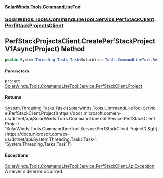 #### [SolarWinds.Tools.CommandLineTool](index.md 'index')
### [SolarWinds.Tools.CommandLineTool.Service.PerfStackClient](index.md#SolarWinds.Tools.CommandLineTool.Service.PerfStackClient 'SolarWinds.Tools.CommandLineTool.Service.PerfStackClient').[PerfStackProjectsClient](PerfStackProjectsClient.md 'SolarWinds.Tools.CommandLineTool.Service.PerfStackClient.PerfStackProjectsClient')

## PerfStackProjectsClient.CreatePerfStackProjectV1Async(Project) Method

```csharp
public System.Threading.Tasks.Task<SolarWinds.Tools.CommandLineTool.Service.PerfStackClient.Project> CreatePerfStackProjectV1Async(SolarWinds.Tools.CommandLineTool.Service.PerfStackClient.Project project);
```
#### Parameters

<a name='SolarWinds.Tools.CommandLineTool.Service.PerfStackClient.PerfStackProjectsClient.CreatePerfStackProjectV1Async(SolarWinds.Tools.CommandLineTool.Service.PerfStackClient.Project).project'></a>

`project` [SolarWinds.Tools.CommandLineTool.Service.PerfStackClient.Project](https://docs.microsoft.com/en-us/dotnet/api/SolarWinds.Tools.CommandLineTool.Service.PerfStackClient.Project 'SolarWinds.Tools.CommandLineTool.Service.PerfStackClient.Project')

#### Returns
[System.Threading.Tasks.Task&lt;](https://docs.microsoft.com/en-us/dotnet/api/System.Threading.Tasks.Task-1 'System.Threading.Tasks.Task`1')[SolarWinds.Tools.CommandLineTool.Service.PerfStackClient.Project](https://docs.microsoft.com/en-us/dotnet/api/SolarWinds.Tools.CommandLineTool.Service.PerfStackClient.Project 'SolarWinds.Tools.CommandLineTool.Service.PerfStackClient.Project')[&gt;](https://docs.microsoft.com/en-us/dotnet/api/System.Threading.Tasks.Task-1 'System.Threading.Tasks.Task`1')

#### Exceptions

[SolarWinds.Tools.CommandLineTool.Service.PerfStackClient.ApiException](https://docs.microsoft.com/en-us/dotnet/api/SolarWinds.Tools.CommandLineTool.Service.PerfStackClient.ApiException 'SolarWinds.Tools.CommandLineTool.Service.PerfStackClient.ApiException')  
A server side error occurred.